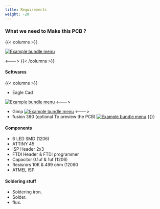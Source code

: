 ```yaml
---
title: Requirements
weight: -20
---
```


### What we need to Make this PCB ?<coulmn>

{{< columns >}}

[![Example bundle menu](/media/PCB1.png)](/media/PCB1.png)

<--->
{{< /columns >}}

#### Softwares

{{< columns >}}
- Eagle Cad 

[![Example bundle menu](/media/EagleCad.png)](/media/EagleCad.png)
<--->
- Gimp 
[![Example bundle menu](/media/gimp-logo.png)](/media/gimp-logo.png)
<--->
- fusion 360 (optional To preview the PCB)
[![Example bundle menu](/media/Fusion360.jpg)](/media/Fusion360.jpg)
{{</columns >}}

	
#### Components 

- 6 LED SMD (1206)
- ATTINY 45 
- ISP Header 2x3
- FTDI Header & FTDI programmer 
- Capacitor 0.1uf & 1uf (1206)
- Resisrors 10K & 499 ohm (12060
- ATMEL ISP

#### Soldering stuff
- Soldering iron.
- Solder.
-	 flux.
